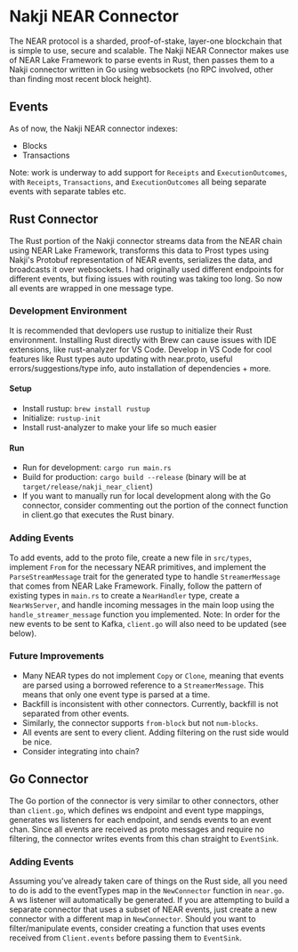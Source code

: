 # Nakji NEAR Connector

The NEAR protocol is a sharded, proof-of-stake, layer-one blockchain that is simple to use, secure and scalable. The Nakji NEAR Connector makes use of NEAR Lake Framework to parse events in Rust, then passes them to a Nakji connector written in Go using websockets (no RPC involved, other than finding most recent block height).

## Events

As of now, the Nakji NEAR connector indexes:

* Blocks
* Transactions
  
Note: work is underway to add support for `Receipts` and `ExecutionOutcomes`, with `Receipts`, `Transactions`, and `ExecutionOutcomes` all being separate events with separate tables etc.

## Rust Connector

The Rust portion of the Nakji connector streams data from the NEAR chain using NEAR Lake Framework, transforms this data to Prost types using Nakji's Protobuf representation of NEAR events, serializes the data, and broadcasts it over websockets. I had originally used different endpoints for different events, but fixing issues with routing was taking too long. So now all events are wrapped in one message type.

### Development Environment

It is recommended that devlopers use rustup to initialize their Rust environment. Installing Rust directly with Brew can cause issues with IDE extensions, like rust-analyzer for VS Code. Develop in VS Code for cool features like Rust types auto updating with near.proto, useful errors/suggestions/type info, auto installation of dependencies + more. 

#### Setup

* Install rustup: `brew install rustup`
* Initialize: `rustup-init`
* Install rust-analyzer to make your life so much easier

#### Run

* Run for development: `cargo run main.rs`
* Build for production: `cargo build --release` (binary will be at `target/release/nakji_near_client`)
* If you want to manually run for local development along with the Go connector, consider commenting out the portion of the connect function in client.go that executes the Rust binary.

### Adding Events

To add events, add to the proto file, create a new file in `src/types`, implement `From` for the necessary NEAR primitives, and implement the `ParseStreamMessage` trait for the generated type to handle `StreamerMessage` that comes from NEAR Lake Framework. Finally, follow the pattern of existing types in `main.rs` to create a `NearHandler` type, create a `NearWsServer`, and handle incoming messages in the main loop using the `handle_streamer_message` function you implemented. Note: In order for the new events to be sent to Kafka, `client.go` will also need to be updated (see below).

### Future Improvements

* Many NEAR types do not implement `Copy` or `Clone`, meaning that events are parsed using a borrowed reference to a `StreamerMessage`. This means that only one event type is parsed at a time. 
* Backfill is inconsistent with other connectors. Currently, backfill is not separated from other events. 
* Similarly, the connector supports `from-block` but not `num-blocks`.
* All events are sent to every client. Adding filtering on the rust side would be nice.
* Consider integrating into chain?

## Go Connector

The Go portion of the connector is very similar to other connectors, other than `client.go`, which defines ws endpoint and event type mappings, generates ws listeners for each endpoint, and sends events to an event chan. Since all events are received as proto messages and require no filtering, the connector writes events from this chan straight to `EventSink`. 

### Adding Events

Assuming you've already taken care of things on the Rust side, all you need to do is add to the eventTypes map in the `NewConnector` function in `near.go`. A ws listener will automatically be generated. If you are attempting to build a separate connector that uses a subset of NEAR events, just create a new connector with a different map in `NewConnector`. Should you want to filter/manipulate events, consider creating a function that uses events received from `Client.events` before passing them to `EventSink`.

